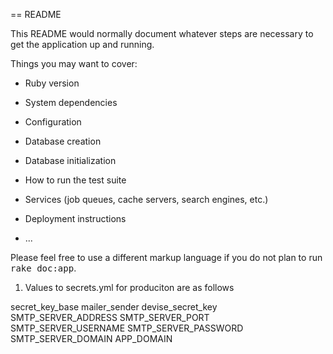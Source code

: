 == README

This README would normally document whatever steps are necessary to get the
application up and running.

Things you may want to cover:

* Ruby version

* System dependencies

* Configuration

* Database creation

* Database initialization

* How to run the test suite

* Services (job queues, cache servers, search engines, etc.)

* Deployment instructions

* ...


Please feel free to use a different markup language if you do not plan to run
<tt>rake doc:app</tt>.


1. Values to secrets.yml for produciton are as follows

secret_key_base
mailer_sender
devise_secret_key
SMTP_SERVER_ADDRESS
SMTP_SERVER_PORT
SMTP_SERVER_USERNAME
SMTP_SERVER_PASSWORD
SMTP_SERVER_DOMAIN
APP_DOMAIN